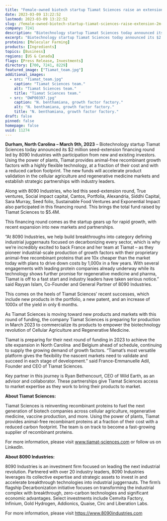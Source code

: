 ```yaml
---
title: "Female-owned biotech startup Tiamat Sciences raise an extension of $2M to accelerate product validation and strategic partnerships"
date: 2023-03-09 13:22:52
lastmod: 2023-03-09 13:22:52
slug: /female-owned-biotech-startup-tiamat-sciences-raise-extension-2m-accelerate-product
company: 7241
description: "Biotechnology startup Tiamat Sciences today announced its $2 million seed-extension financing round led by 8090 Industries with participation from new and existing investors."
excerpt: "Biotechnology startup Tiamat Sciences today announced its $2 million seed-extension financing round led by 8090 Industries with participation from new and existing investors."
proteins: [Molecular Farming]
products: [Ingredients]
topics: [Business]
regions: [US & Canada]
flags: [Press Release, Investments]
directory: [700, 7241, 8229]
featured_image: ["Tiamat_team.jpg"]
additional_images:
  - src: "Tiamat_team.jpg"
    caption: "Tiamat Sciences team."
    alt: "Tiamat Sciences team."
    title: "Tiamat Sciences team."
  - src: "DWP00397.jpg"
    caption: "N. benthamiana, growth factor factory."
    alt: "N. benthamiana, growth factor factory."
    title: "N. benthamiana, growth factor factory."
draft: false
pinned: false
homepage: false
uuid: 11274
---
```

<p><strong>Durham, North Carolina – March 9th, 2023</strong> – Biotechnology startup Tiamat Sciences today announced its $2 million seed-extension financing round led by 8090 Industries with participation from new and existing investors. Using the power of plants, Tiamat provides animal-free recombinant growth factors with a highly flexible technology, at a fraction of their cost and with a reduced carbon footprint. The new funds will accelerate product validation in the cellular agriculture and regenerative medicine markets and establish strategic partnerships with industry leaders.</p>
<p>Along with 8090 Industries, who led this seed-extension round, True ventures, Social impact capital, Cantos, Portfolia, Alexandria, Siddhi Capital, Sara Murray, Seed folio, Sustainable Food Ventures and Exponential Impact also participated in this financing round. This brings the total fund raised by Tiamat Sciences to $5.4M.</p>
<p>This financing round comes as the startup gears up for rapid growth, with recent expansion into new markets and partnerships.</p>
<p>“At 8090 Industries, we help build breakthroughs into category defining industrial juggernauts focused on decarbonizing every sector, which is why we’re incredibly excited to back France and her team at Tiamat – as they pioneer industrial-scale production of growth factors with their proprietary animal-free recombinant proteins that are 10x cheaper than the market today with plans to drive down costs by 1,000x in a few years. With several engagements with leading protein companies already underway while its technology shows further promise for regenerative medicine and pharma, Tiamat is off to a fast start and industry leaders have taken serious notice.” said Rayyan Islam, Co-Founder and General Partner of 8090 Industries.</p>
<p>This comes on the heels of Tiamat Sciences’ recent successes, which include new products in the portfolio, a new patent, and an increase of 1000x of the yield in only 6 months.</p>
<p>As Tiamat Sciences is moving toward new products and markets with this round of funding, the company Tiamat Sciences is preparing for production in March 2023 to commercialize its products to empower the biotechnology revolution of Cellular Agriculture and Regenerative Medicine.</p>
<p>Tiamat is preparing for their next round of funding in 2023 to achieve the site expansion in North Carolina  and Belgium ahead of schedule, continuing to supply the growing demand of growth factors. “Tiamat’s most versatile platform gives the flexibility the nascent markets need to validate and succeed in each stage of development.” said France-Emmanuelle Adil, Founder and CEO of Tiamat Sciences.</p>
<p>Key partner in this journey is Ryan Bethencourt, CEO of Wild Earth, as an advisor and collaborator. These partnerships give Tiamat Sciences access to market expertise as they work to bring their products to market.</p>
<p><strong>About Tiamat Sciences:</strong></p>
<p>Tiamat Sciences is reinventing recombinant proteins to fuel the next generation of biotech companies across cellular agriculture, regenerative medicine, vaccine production, and more. Using the power of plants, Tiamat provides animal-free recombinant proteins at a fraction of their cost with a reduced carbon footprint. The team is on track to become a fast-growing supplier of recombinant proteins.</p>
<p>For more information, please visit <a href="http://www.tiamat-sciences.com">www.tiamat-sciences.com</a> or follow us on LinkedIn.</p>
<p><strong>About 8090 Industries:</strong></p>
<p>8090 Industries is an investment firm focused on leading the next industrial revolution. Partnered with over 20 industry leaders, 8090 Industries leverages its collective expertise and strategic assets to invest in and accelerate breakthrough technologies into industrial juggernauts. The firm’s flagship Decarbonization initiative focuses on transforming the industrial complex with breakthrough, zero-carbon technologies and significant economic advantages. Select investments include Cemvita Factory, Infinium, Gold Hydrogen, Addionics, Quaise, Circ and Liberation Labs.</p>
<p>For more information, please visit <a href="https://www.8090industries.com">https://www.8090industries.com</a></p>

